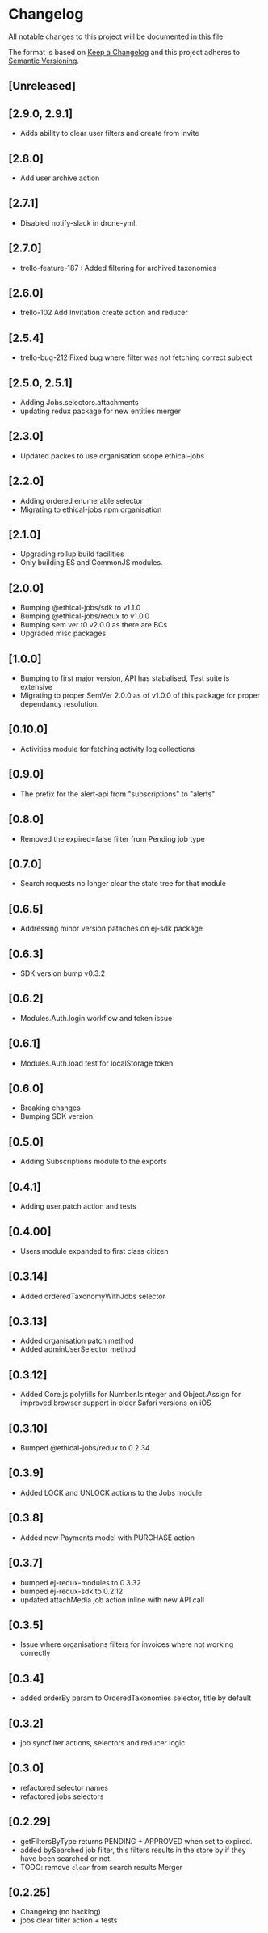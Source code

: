 # Changelog

All notable changes to this project will be documented in this file

The format is based on [Keep a Changelog](http://keepachangelog.com/en/1.0.0/)
and this project adheres to [Semantic Versioning](http://semver.org/spec/v1.0.0.html).

## [Unreleased]

## [2.9.0, 2.9.1]

- Adds ability to clear user filters and create from invite

## [2.8.0]

- Add user archive action

## [2.7.1]

- Disabled notify-slack in drone-yml.

## [2.7.0]

- trello-feature-187 : Added filtering for archived taxonomies

## [2.6.0]

- trello-102 Add Invitation create action and reducer

## [2.5.4]

- trello-bug-212 Fixed bug where filter was not fetching correct subject

## [2.5.0, 2.5.1]

- Adding Jobs.selectors.attachments
- updating redux package for new entities merger

## [2.3.0]

- Updated packes to use organisation scope ethical-jobs

## [2.2.0]

- Adding ordered enumerable selector
- Migrating to ethical-jobs npm organisation

## [2.1.0]

- Upgrading rollup build facilities
- Only building ES and CommonJS modules.

## [2.0.0]

- Bumping @ethical-jobs/sdk to v1.1.0
- Bumping @ethical-jobs/redux to v1.0.0
- Bumping sem ver t0 v2.0.0 as there are BCs
- Upgraded misc packages

## [1.0.0]

- Bumping to first major version, API has stabalised, Test suite is extensive
- Migrating to proper SemVer 2.0.0 as of v1.0.0 of this package for proper dependancy resolution.

## [0.10.0]

- Activities module for fetching activity log collections

## [0.9.0]

- The prefix for the alert-api from "subscriptions" to "alerts"

## [0.8.0]

- Removed the expired=false filter from Pending job type

## [0.7.0]

- Search requests no longer clear the state tree for that module

## [0.6.5]

- Addressing minor version pataches on ej-sdk package

## [0.6.3]

- SDK version bump v0.3.2

## [0.6.2]

- Modules.Auth.login workflow and token issue

## [0.6.1]

- Modules.Auth.load test for localStorage token

## [0.6.0]

- Breaking changes
- Bumping SDK version.

## [0.5.0]

- Adding Subscriptions module to the exports

## [0.4.1]

- Adding user.patch action and tests

## [0.4.00]

- Users module expanded to first class citizen

## [0.3.14]

- Added orderedTaxonomyWithJobs selector

## [0.3.13]

- Added organisation patch method
- Added adminUserSelector method

## [0.3.12]

- Added Core.js polyfills for Number.IsInteger and Object.Assign for improved browser support in older Safari versions on iOS

## [0.3.10]

- Bumped @ethical-jobs/redux to 0.2.34

## [0.3.9]

- Added LOCK and UNLOCK actions to the Jobs module

## [0.3.8]

- Added new Payments model with PURCHASE action

## [0.3.7]

- bumped ej-redux-modules to 0.3.32
- bumped ej-redux-sdk to 0.2.12
- updated attachMedia job action inline with new API call

## [0.3.5]

- Issue where organisations filters for invoices where not working correctly

## [0.3.4]

- added orderBy param to OrderedTaxonomies selector, title by default

## [0.3.2]

- job syncfilter actions, selectors and reducer logic

## [0.3.0]

- refactored selector names
- refactored jobs selectors

## [0.2.29]

- getFiltersByType returns PENDING + APPROVED when set to expired.
- added bySearched job filter, this filters results in the store by if they have been searched or not.
- TODO: remove `clear` from search results Merger

## [0.2.25]

- Changelog (no backlog)
- jobs clear filter action + tests
